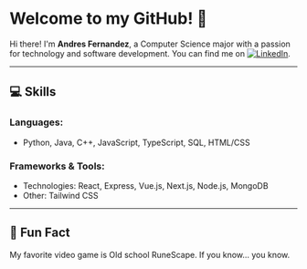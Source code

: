 # Welcome to my GitHub! 🚀

Hi there! I'm **Andres Fernandez**, a Computer Science major with a passion for technology and software development. You can find me on [![LinkedIn](https://raw.githubusercontent.com/MartinHeinz/MartinHeinz/master/linkedin-3-16.png)](https://www.linkedin.com/in/andresdfernandez/).


---

## 💻 Skills

### Languages:
- Python, Java, C++, JavaScript, TypeScript, SQL, HTML/CSS

### Frameworks & Tools:
- Technologies: React, Express, Vue.js, Next.js, Node.js, MongoDB
- Other: Tailwind CSS
  
---

## 📝 Fun Fact
My favorite video game is Old school RuneScape. If you know... you know.


